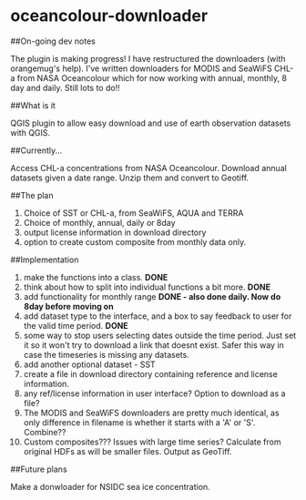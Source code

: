 oceancolour-downloader
======================

##On-going dev notes

The plugin is making progress! I have restructured the downloaders (with orangemug's help). I've written downloaders for MODIS and SeaWiFS CHL-a from NASA Oceancolour which for now working with annual, monthly, 8 day and daily. Still lots to do!!


##What is it

QGIS plugin to allow easy download and use of earth observation datasets with QGIS. 

##Currently...

Access CHL-a concentrations from NASA Oceancolour. Download annual datasets given a date range. Unzip them and convert to Geotiff. 

##The plan

1. Choice of SST or CHL-a, from SeaWiFS, AQUA and TERRA
2. Choice of monthly, annual, daily or 8day
3. output license information in download directory
4. option to create custom composite from monthly data only. 


##Implementation

1. make the functions into a class. __DONE__
2. think about how to split into individual functions a bit more. __DONE__
3. add functionality for monthly range __DONE - also done daily. Now do 8day before moving on__
4. add dataset type to the interface, and a box to say feedback to user for the valid time period. __DONE__
5. some way to stop users selecting dates outside the time period. Just set it so it won't try to download a link that doesnt exist. Safer this way in case the timeseries is missing any datasets. 
6. add another optional dataset - SST
7. create a file in download directory containing reference and license information.
8. any ref/license information in user interface? Option to download as a file?
9. The MODIS and SeaWiFS downloaders are pretty much identical, as only difference in filename is whether it starts with a 'A' or 'S'. Combine??
10. Custom composites??? Issues with large time series? Calculate from original HDFs as will be smaller files. Output as GeoTiff. 

##Future plans

Make a donwloader for NSIDC sea ice concentration. 
